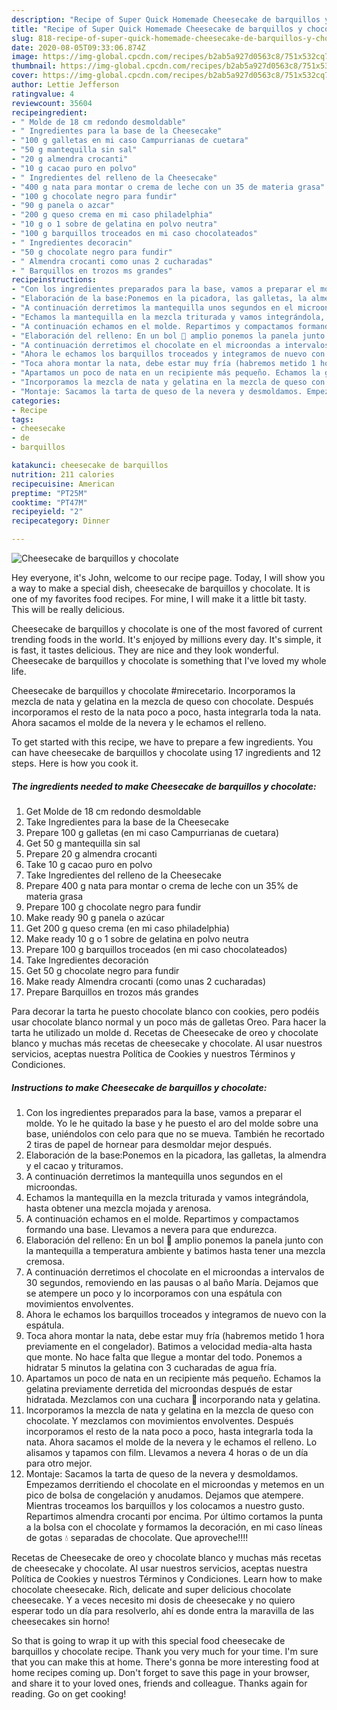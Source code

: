 ```yaml
---
description: "Recipe of Super Quick Homemade Cheesecake de barquillos y chocolate"
title: "Recipe of Super Quick Homemade Cheesecake de barquillos y chocolate"
slug: 818-recipe-of-super-quick-homemade-cheesecake-de-barquillos-y-chocolate
date: 2020-08-05T09:33:06.874Z
image: https://img-global.cpcdn.com/recipes/b2ab5a927d0563c8/751x532cq70/cheesecake-de-barquillos-y-chocolate-foto-principal.jpg
thumbnail: https://img-global.cpcdn.com/recipes/b2ab5a927d0563c8/751x532cq70/cheesecake-de-barquillos-y-chocolate-foto-principal.jpg
cover: https://img-global.cpcdn.com/recipes/b2ab5a927d0563c8/751x532cq70/cheesecake-de-barquillos-y-chocolate-foto-principal.jpg
author: Lettie Jefferson
ratingvalue: 4
reviewcount: 35604
recipeingredient:
- " Molde de 18 cm redondo desmoldable"
- " Ingredientes para la base de la Cheesecake"
- "100 g galletas en mi caso Campurrianas de cuetara"
- "50 g mantequilla sin sal"
- "20 g almendra crocanti"
- "10 g cacao puro en polvo"
- " Ingredientes del relleno de la Cheesecake"
- "400 g nata para montar o crema de leche con un 35 de materia grasa"
- "100 g chocolate negro para fundir"
- "90 g panela o azcar"
- "200 g queso crema en mi caso philadelphia"
- "10 g o 1 sobre de gelatina en polvo neutra"
- "100 g barquillos troceados en mi caso chocolateados"
- " Ingredientes decoracin"
- "50 g chocolate negro para fundir"
- " Almendra crocanti como unas 2 cucharadas"
- " Barquillos en trozos ms grandes"
recipeinstructions:
- "Con los ingredientes preparados para la base, vamos a preparar el molde. Yo le he quitado la base y he puesto el aro del molde sobre una base, uniéndolos con celo para que no se mueva. También he recortado 2 tiras de papel de hornear para desmoldar mejor después."
- "Elaboración de la base:Ponemos en la picadora, las galletas, la almendra y el cacao y trituramos."
- "A continuación derretimos la mantequilla unos segundos en el microondas."
- "Echamos la mantequilla en la mezcla triturada y vamos integrándola, hasta obtener una mezcla mojada y arenosa."
- "A continuación echamos en el molde. Repartimos y compactamos formando una base. Llevamos a nevera para que endurezca."
- "Elaboración del relleno: En un bol 🥣 amplio ponemos la panela junto con la mantequilla a temperatura ambiente y batimos hasta tener una mezcla cremosa."
- "A continuación derretimos el chocolate en el microondas a intervalos de 30 segundos, removiendo en las pausas o al baño María. Dejamos que se atempere un poco y lo incorporamos con una espátula con movimientos envolventes."
- "Ahora le echamos los barquillos troceados y integramos de nuevo con la espátula."
- "Toca ahora montar la nata, debe estar muy fría (habremos metido 1 hora previamente en el congelador). Batimos a velocidad media-alta hasta que monte. No hace falta que llegue a montar del todo. Ponemos a hidratar 5 minutos la gelatina con 3 cucharadas de agua fría."
- "Apartamos un poco de nata en un recipiente más pequeño. Echamos la gelatina previamente derretida del microondas después de estar hidratada. Mezclamos con una cuchara 🥄 incorporando nata y gelatina."
- "Incorporamos la mezcla de nata y gelatina en la mezcla de queso con chocolate. Y mezclamos con movimientos envolventes. Después incorporamos el resto de la nata poco a poco, hasta integrarla toda la nata. Ahora sacamos el molde de la nevera y le echamos el relleno. Lo alisamos y tapamos con film. Llevamos a nevera 4 horas o de un día para otro mejor."
- "Montaje: Sacamos la tarta de queso de la nevera y desmoldamos. Empezamos derritiendo el chocolate en el microondas y metemos en un pico de bolsa de congelación y anudamos. Dejamos que atempere. Mientras troceamos los barquillos y los colocamos a nuestro gusto. Repartimos almendra crocanti por encima. Por último cortamos la punta a la bolsa con el chocolate y formamos la decoración, en mi caso líneas de gotas 💧 separadas de chocolate. Que aproveche!!!!"
categories:
- Recipe
tags:
- cheesecake
- de
- barquillos

katakunci: cheesecake de barquillos 
nutrition: 211 calories
recipecuisine: American
preptime: "PT25M"
cooktime: "PT47M"
recipeyield: "2"
recipecategory: Dinner

---
```



![Cheesecake de barquillos y chocolate](https://img-global.cpcdn.com/recipes/b2ab5a927d0563c8/751x532cq70/cheesecake-de-barquillos-y-chocolate-foto-principal.jpg)

Hey everyone, it's John, welcome to our recipe page. Today, I will show you a way to make a special dish, cheesecake de barquillos y chocolate. It is one of my favorites food recipes. For mine, I will make it a little bit tasty. This will be really delicious.

Cheesecake de barquillos y chocolate is one of the most favored of current trending foods in the world. It's enjoyed by millions every day. It's simple, it is fast, it tastes delicious. They are nice and they look wonderful. Cheesecake de barquillos y chocolate is something that I've loved my whole life.

Cheesecake de barquillos y chocolate #mirecetario. Incorporamos la mezcla de nata y gelatina en la mezcla de queso con chocolate. Después incorporamos el resto de la nata poco a poco, hasta integrarla toda la nata. Ahora sacamos el molde de la nevera y le echamos el relleno.


To get started with this recipe, we have to prepare a few ingredients. You can have cheesecake de barquillos y chocolate using 17 ingredients and 12 steps. Here is how you cook it.

<!--inarticleads1-->

##### The ingredients needed to make Cheesecake de barquillos y chocolate:

1. Get  Molde de 18 cm redondo desmoldable
1. Take  Ingredientes para la base de la Cheesecake
1. Prepare 100 g galletas (en mi caso Campurrianas de cuetara)
1. Get 50 g mantequilla sin sal
1. Prepare 20 g almendra crocanti
1. Take 10 g cacao puro en polvo
1. Take  Ingredientes del relleno de la Cheesecake
1. Prepare 400 g nata para montar o crema de leche con un 35% de materia grasa
1. Prepare 100 g chocolate negro para fundir
1. Make ready 90 g panela o azúcar
1. Get 200 g queso crema (en mi caso philadelphia)
1. Make ready 10 g o 1 sobre de gelatina en polvo neutra
1. Prepare 100 g barquillos troceados (en mi caso chocolateados)
1. Take  Ingredientes decoración
1. Get 50 g chocolate negro para fundir
1. Make ready  Almendra crocanti (como unas 2 cucharadas)
1. Prepare  Barquillos en trozos más grandes


Para decorar la tarta he puesto chocolate blanco con cookies, pero podéis usar chocolate blanco normal y un poco más de galletas Oreo. Para hacer la tarta he utilizado un molde d. Recetas de Cheesecake de oreo y chocolate blanco y muchas más recetas de cheesecake y chocolate. Al usar nuestros servicios, aceptas nuestra Política de Cookies y nuestros Términos y Condiciones. 

<!--inarticleads2-->

##### Instructions to make Cheesecake de barquillos y chocolate:

1. Con los ingredientes preparados para la base, vamos a preparar el molde. Yo le he quitado la base y he puesto el aro del molde sobre una base, uniéndolos con celo para que no se mueva. También he recortado 2 tiras de papel de hornear para desmoldar mejor después.
1. Elaboración de la base:Ponemos en la picadora, las galletas, la almendra y el cacao y trituramos.
1. A continuación derretimos la mantequilla unos segundos en el microondas.
1. Echamos la mantequilla en la mezcla triturada y vamos integrándola, hasta obtener una mezcla mojada y arenosa.
1. A continuación echamos en el molde. Repartimos y compactamos formando una base. Llevamos a nevera para que endurezca.
1. Elaboración del relleno: En un bol 🥣 amplio ponemos la panela junto con la mantequilla a temperatura ambiente y batimos hasta tener una mezcla cremosa.
1. A continuación derretimos el chocolate en el microondas a intervalos de 30 segundos, removiendo en las pausas o al baño María. Dejamos que se atempere un poco y lo incorporamos con una espátula con movimientos envolventes.
1. Ahora le echamos los barquillos troceados y integramos de nuevo con la espátula.
1. Toca ahora montar la nata, debe estar muy fría (habremos metido 1 hora previamente en el congelador). Batimos a velocidad media-alta hasta que monte. No hace falta que llegue a montar del todo. Ponemos a hidratar 5 minutos la gelatina con 3 cucharadas de agua fría.
1. Apartamos un poco de nata en un recipiente más pequeño. Echamos la gelatina previamente derretida del microondas después de estar hidratada. Mezclamos con una cuchara 🥄 incorporando nata y gelatina.
1. Incorporamos la mezcla de nata y gelatina en la mezcla de queso con chocolate. Y mezclamos con movimientos envolventes. Después incorporamos el resto de la nata poco a poco, hasta integrarla toda la nata. Ahora sacamos el molde de la nevera y le echamos el relleno. Lo alisamos y tapamos con film. Llevamos a nevera 4 horas o de un día para otro mejor.
1. Montaje: Sacamos la tarta de queso de la nevera y desmoldamos. Empezamos derritiendo el chocolate en el microondas y metemos en un pico de bolsa de congelación y anudamos. Dejamos que atempere. Mientras troceamos los barquillos y los colocamos a nuestro gusto. Repartimos almendra crocanti por encima. Por último cortamos la punta a la bolsa con el chocolate y formamos la decoración, en mi caso líneas de gotas 💧 separadas de chocolate. Que aproveche!!!!


Recetas de Cheesecake de oreo y chocolate blanco y muchas más recetas de cheesecake y chocolate. Al usar nuestros servicios, aceptas nuestra Política de Cookies y nuestros Términos y Condiciones. Learn how to make chocolate cheesecake. Rich, delicate and super delicious chocolate cheesecake. Y a veces necesito mi dosis de cheesecake y no quiero esperar todo un día para resolverlo, ahí es donde entra la maravilla de las cheesecakes sin horno! 

So that is going to wrap it up with this special food cheesecake de barquillos y chocolate recipe. Thank you very much for your time. I'm sure that you can make this at home. There's gonna be more interesting food at home recipes coming up. Don't forget to save this page in your browser, and share it to your loved ones, friends and colleague. Thanks again for reading. Go on get cooking!
